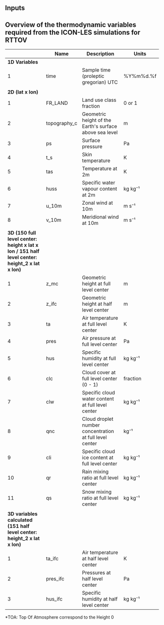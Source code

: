 ## Inputs 
## Overview of the thermodynamic variables required from the ICON-LES simulations for RTTOV

|   | Name       | Description                                                         | Units            |
|---|------------|---------------------------------------------------------------------|------------------|
| **1D Variables** |            |                                                             |                  |
| 1 | time       | Sample time (proleptic gregorian) UTC                                | %Y%m%d.%f        |
|   |            |                                                                     |                  |
| **2D (lat x lon)** |            |                                                             |                  |
| 1 | FR_LAND    | Land use class fraction                                              | 0 or 1           |
| 2 | topography_c | Geometric height of the Earth's surface above sea level              | m                |
| 3 | ps         | Surface pressure                                                     | Pa               |
| 4 | t_s        | Skin temperature                                                     | K                |
| 5 | tas        | Temperature at 2m                                                    | K                |
| 6 | huss       | Specific water vapour content at 2m                                  | kg kg⁻¹          |
| 7 | u_10m      | Zonal wind at 10m                                                    | m s⁻¹            |
| 8 | v_10m      | Meridional wind at 10m                                               | m s⁻¹            |
|   |            |                                                                     |                  |
| **3D (150 full level center: height x lat x lon / 151 half level center: height_2 x lat x lon)** |   |              |                  |
| 1 | z_mc       | Geometric height at full level center                                | m                |
| 2 | z_ifc      | Geometric height at half level center                                | m                |
| 3 | ta         | Air temperature at full level center                                 | K                |
| 4 | pres       | Air pressure at full level center                                    | Pa               |
| 5 | hus        | Specific humidity at full level center                               | kg kg⁻¹          |
| 6 | clc        | Cloud cover at full level center (0 - 1)                             | fraction         |
| 7 | clw        | Specific cloud water content at full level center                    | kg kg⁻¹          |
| 8 | qnc        | Cloud droplet number concentration at full level center              | kg⁻¹             |
| 9 | cli        | Specific cloud ice content at full level center                      | kg kg⁻¹          |
| 10 | qr        | Rain mixing ratio at full level center                               | kg kg⁻¹          |
| 11 | qs        | Snow mixing ratio at full level center                               | kg kg⁻¹          |
|   |            |                                                                     |                  |
| **3D variables calculated (151 half level center: height_2 x lat x lon)** |  |              |                  |
| 1 | ta_ifc     | Air temperature at half level center                                 | K                |
| 2 | pres_ifc   | Pressures at half level center                                       | Pa               |
| 3 | hus_ifc    | Specific humidity at half level center                               | kg kg⁻¹          |


*TOA: Top Of Atmosphere correspond to the Height 0

